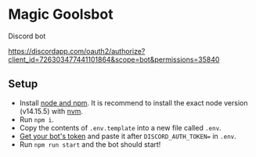 # Magic Goolsbot
Discord bot

https://discordapp.com/oauth2/authorize?client_id=726303477441101864&scope=bot&permissions=35840

## Setup

- Install [node and npm](https://nodejs.org/en/download/). It is recommend to install the exact node version (v14.15.5) with [nvm](https://github.com/nvm-sh/nvm).
- Run `npm i`.
- Copy the contents of `.env.template` into a new file called `.env`.
- [Get your bot's token](https://github.com/reactiflux/discord-irc/wiki/Creating-a-discord-bot-&-getting-a-token#fetching-your-bots-token) and paste it after `DISCORD_AUTH_TOKEN=` in `.env`.  
-  Run `npm run start` and the bot should start!